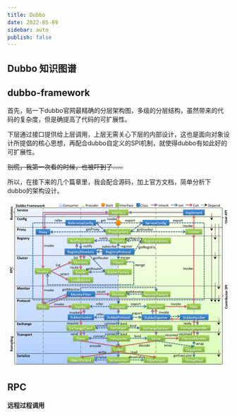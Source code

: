 ```yaml
---
title: Dubbo
date: 2022-05-09
sidebar: auto
publish: false
---
```


## Dubbo 知识图谱

## dubbo-framework

首先，贴一下dubbo官网最精确的分层架构图，多级的分层结构，虽然带来的代码的复杂度，但是确提高了代码的可扩展性。

下层通过接口提供给上层调用，上层无需关心下层的内部设计，这也是面向对象设计所提倡的核心思想，再配合dubbo自定义的SPI机制，就使得dubbo有如此好的可扩展性。

~~别慌，我第一次看的时候，也被吓到了……~~

所以，在接下来的几个篇章里，我会配合源码，加上官方文档，简单分析下dubbo的架构设计。

![dubbo-framework](./img/dubbo-framework.jpg)

## RPC

**远程过程调用**

